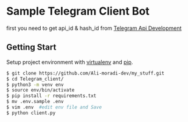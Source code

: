 # Sample Telegram Client Bot

first you need to get api_id & hash_id from [Telegram Api Development](https://my.telegram.org/apps)

## Getting Start

Setup project environment with [virtualenv](https://virtualenv.pypa.io) and [pip](https://pip.pypa.io).

```bash
$ git clone https://github.com/Ali-moradi-dev/my_stuff.git
$ cd Telegram_client/
$ python3 -m venv env
$ source env/bin/activate
$ pip install -r requirements.txt
$ mv .env.sample .env
$ vim .env  #edit env file and Save
$ python client.py
```
